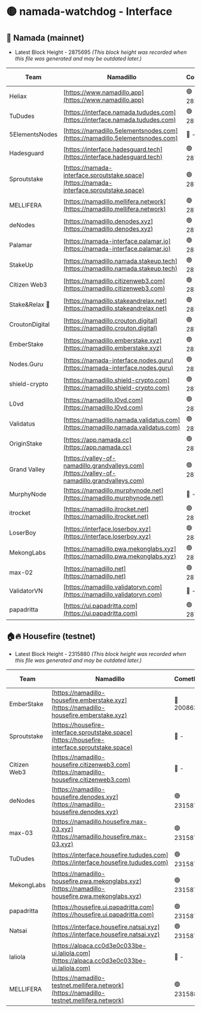 # 🟡 namada-watchdog - Interface

## 🚀 Namada (mainnet)
- Latest Block Height - 2875695 *(This block height was recorded when this file was generated and may be outdated later.)*

| Team | Namadillo | CometBFT | Indexer | MASP Indexer |
|-|-|-|-|-|
| Heliax | [https://www.namadillo.app](https://www.namadillo.app) | 🟢 2875670 | 🟢 2875670 | 🟢 2875670 |
| TuDudes | [https://interface.namada.tududes.com](https://interface.namada.tududes.com) | 🟢 2875670 | 🟢 2875670 | 🟢 2875670 |
| 5ElementsNodes | [https://namadillo.5elementsnodes.com](https://namadillo.5elementsnodes.com) | 🔴 - | 🔴 - | 🔴 - |
| Hadesguard | [https://interface.hadesguard.tech](https://interface.hadesguard.tech) | 🟢 2875672 | 🟢 2875672 | 🟢 2875672 |
| Sproutstake | [https://namada-interface.sproutstake.space](https://namada-interface.sproutstake.space) | 🟢 2875673 | 🔴 2797937 | 🟢 2875672 |
| MELLIFERA | [https://namadillo.mellifera.network](https://namadillo.mellifera.network) | 🟢 2875674 | 🟢 2875674 | 🟢 2875674 |
| deNodes | [https://namadillo.denodes.xyz](https://namadillo.denodes.xyz) | 🟢 2875675 | 🟢 2875675 | 🟢 2875675 |
| Palamar | [https://namada-interface.palamar.io](https://namada-interface.palamar.io) | 🟢 2875676 | 🟢 2875675 | 🟢 2875675 |
| StakeUp | [https://namadillo.namada.stakeup.tech](https://namadillo.namada.stakeup.tech) | 🟢 2875676 | 🟢 2875676 | 🟢 2875676 |
| Citizen Web3 | [https://namadillo.citizenweb3.com](https://namadillo.citizenweb3.com) | 🟢 2875677 | 🟢 2875677 | 🟢 2875677 |
| Stake&Relax 🦥 | [https://namadillo.stakeandrelax.net](https://namadillo.stakeandrelax.net) | 🟢 2875677 | 🟢 2875677 | 🟢 2875677 |
| CroutonDigital | [https://namadillo.crouton.digital](https://namadillo.crouton.digital) | 🟢 2875678 | 🟢 2875678 | 🟢 2875678 |
| EmberStake | [https://namadillo.emberstake.xyz](https://namadillo.emberstake.xyz) | 🟢 2875679 | 🟢 2875679 | 🟢 2875679 |
| Nodes.Guru | [https://namada-interface.nodes.guru](https://namada-interface.nodes.guru) | 🟢 2875679 | 🟢 2875679 | 🟢 2875679 |
| shield-crypto | [https://namadillo.shield-crypto.com](https://namadillo.shield-crypto.com) | 🟢 2875680 | 🟢 2875608 | 🟢 2875680 |
| L0vd | [https://namadillo.l0vd.com](https://namadillo.l0vd.com) | 🟢 2875681 | 🟢 2875681 | 🟢 2875681 |
| Validatus | [https://namadillo.namada.validatus.com](https://namadillo.namada.validatus.com) | 🟢 2875682 | 🟢 2875682 | 🔴 - |
| OriginStake | [https://app.namada.cc](https://app.namada.cc) | 🟢 2875685 | 🟢 2875685 | 🟢 2875685 |
| Grand Valley | [https://valley-of-namadillo.grandvalleys.com](https://valley-of-namadillo.grandvalleys.com) | 🟢 2875686 | 🟢 2875685 | 🟢 2875686 |
| MurphyNode | [https://namadillo.murphynode.net](https://namadillo.murphynode.net) | 🔴 - | 🔴 - | 🔴 - |
| itrocket | [https://namadillo.itrocket.net](https://namadillo.itrocket.net) | 🟢 2875689 | 🟢 2875689 | 🟢 2875689 |
| LoserBoy | [https://interface.loserboy.xyz](https://interface.loserboy.xyz) | 🟢 2875690 | 🟢 2875690 | 🟢 2875690 |
| MekongLabs | [https://namadillo.pwa.mekonglabs.xyz](https://namadillo.pwa.mekonglabs.xyz) | 🟢 2875691 | 🟢 2875691 | 🟢 2875691 |
| max-02 | [https://namadillo.net](https://namadillo.net) | 🟢 2875692 | 🟢 2875692 | 🟢 2875692 |
| ValidatorVN | [https://namadillo.validatorvn.com](https://namadillo.validatorvn.com) | 🔴 - | 🔴 - | 🔴 - |
| papadritta | [https://ui.papadritta.com](https://ui.papadritta.com) | 🟢 2875695 | 🟢 2875695 | 🔴 2806794 |

## 🏠🔥 Housefire (testnet)
- Latest Block Height - 2315880 *(This block height was recorded when this file was generated and may be outdated later.)*

| Team | Namadillo | CometBFT | Indexer | MASP Indexer |
|-|-|-|-|-|
| EmberStake | [https://namadillo-housefire.emberstake.xyz](https://namadillo-housefire.emberstake.xyz) | 🔴 2008636 | 🔴 - | 🔴 - |
| Sproutstake | [https://housefire-interface.sproutstake.space](https://housefire-interface.sproutstake.space) | 🔴 - | 🔴 - | 🔴 - |
| Citizen Web3 | [https://namadillo-housefire.citizenweb3.com](https://namadillo-housefire.citizenweb3.com) | 🔴 - | 🟢 2315872 | 🟢 2315873 |
| deNodes | [https://namadillo-housefire.denodes.xyz](https://namadillo-housefire.denodes.xyz) | 🟢 2315873 | 🟢 2315873 | 🟢 2315873 |
| max-03 | [https://namadillo.housefire.max-03.xyz](https://namadillo.housefire.max-03.xyz) | 🟢 2315874 | 🔴 2167206 | 🟢 2315873 |
| TuDudes | [https://interface.housefire.tududes.com](https://interface.housefire.tududes.com) | 🟢 2315874 | 🟢 2315874 | 🟢 2315874 |
| MekongLabs | [https://namadillo-housefire.pwa.mekonglabs.xyz](https://namadillo-housefire.pwa.mekonglabs.xyz) | 🟢 2315875 | 🟢 2315875 | 🟢 2315874 |
| papadritta | [https://housefire.ui.papadritta.com](https://housefire.ui.papadritta.com) | 🟢 2315876 | 🟢 2315876 | 🔴 - |
| Natsai | [https://interface.housefire.natsai.xyz](https://interface.housefire.natsai.xyz) | 🟢 2315878 | 🟢 2315878 | 🟢 2315878 |
| laliola | [https://alpaca.cc0d3e0c033be-ui.laliola.com](https://alpaca.cc0d3e0c033be-ui.laliola.com) | 🔴 - | 🔴 - | 🔴 - |
| MELLIFERA | [https://namadillo-testnet.mellifera.network](https://namadillo-testnet.mellifera.network) | 🟢 2315880 | 🟢 2315880 | 🟢 2315880 |

